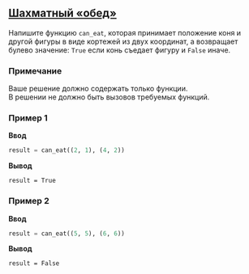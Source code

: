 ## [Шахматный «обед»](../../../solutions/4.1/41_g.py)

Напишите функцию `can_eat`, которая принимает положение коня и другой фигуры в виде кортежей из двух координат, а возвращает булево значение: `True` если конь съедает фигуру и `False` иначе.

### Примечание

Ваше решение должно содержать только функции.\
В решении не должно быть вызовов требуемых функций.

### Пример 1

__Ввод__
```python
result = can_eat((2, 1), (4, 2))
```

__Вывод__
```plaintext
result = True
```

### Пример 2

__Ввод__
```python
result = can_eat((5, 5), (6, 6))
```

__Вывод__
```plaintext
result = False
```